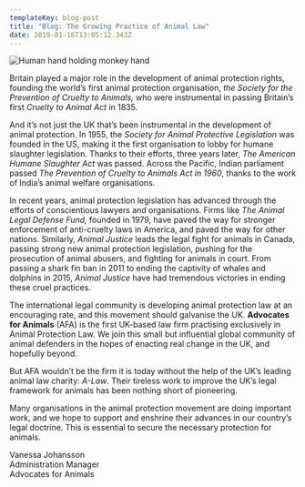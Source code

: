 ```yaml
---
templateKey: blog-post
title: "Blog: The Growing Practice of Animal Law"
date: 2019-01-16T13:05:12.343Z
---
```

![Human hand holding monkey hand](/img/blog-post-animal-law.png "Blog: The Growing Practice of Animal Law:")

<!--StartFragment-->

Britain played a major role in the development of animal protection rights, founding the world’s first animal protection organisation, *the Society for the Prevention of Cruelty to Animals,* who were instrumental in passing Britain’s first *Cruelty to Animal Act* in 1835.

And it’s not just the UK that’s been instrumental in the development of animal protection. In 1955, the *Society for Animal Protective Legislation* was founded in the US, making it the first organisation to lobby for humane slaughter legislation. Thanks to their efforts, three years later, *The American Humane Slaughter Act* was passed. Across the Pacific, Indian parliament passed *The Prevention of Cruelty to Animals Act in 1960*, thanks to the work of India’s animal welfare organisations.

In recent years, animal protection legislation has advanced through the efforts of conscientious lawyers and organisations. Firms like *The Animal Legal Defense Fund,* founded in 1979, have paved the way for stronger enforcement of anti-cruelty laws in America, and paved the way for other nations. Similarly, *Animal Justice* leads the legal fight for animals in Canada, passing strong new animal protection legislation, pushing for the prosecution of animal abusers, and fighting for animals in court. From passing a shark fin ban in 2011 to ending the captivity of whales and dolphins in 2015, *Animal Justice* have had tremendous victories in ending these cruel practices.

The international legal community is developing animal protection law at an encouraging rate, and this movement should galvanise the UK. **Advocates for Animals** (AFA) is the first UK-based law firm practising exclusively in Animal Protection Law. We join this small but influential global community of animal defenders in the hopes of enacting real change in the UK, and hopefully beyond.

But AFA wouldn’t be the firm it is today without the help of the UK’s leading animal law charity: *A-Law*. Their tireless work to improve the UK’s legal framework for animals has been nothing short of pioneering.

Many organisations in the animal protection movement are doing important work, and we hope to support and enshrine their advances in our country’s legal doctrine. This is essential to secure the necessary protection for animals.

Vanessa Johansson\
Administration Manager\
Advocates for Animals

<!--EndFragment-->

![]()

![]()